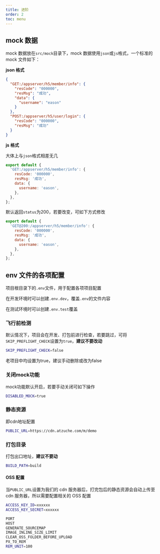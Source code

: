 ```yaml
---
title: 进阶
order: 2
toc: menu
---
```


## mock 数据

mock 数据放在`src/mock`目录下，mock 数据使用`json`或`js`格式，一个标准的 mock 文件如下：

**json 格式**

```json
{
  "GET:/appserver/h5/member/info": {
    "resCode": "000000",
    "resMsg": "成功",
    "data": {
      "username": "eason"
    }
  },
  "POST:/appserver/h5/user/login": {
    "resCode": "000000",
    "resMsg": "成功"
  }
}
```

**js 格式**

大体上与`json`格式相差无几

```js
export default {
  'GET:/appserver/h5/member/info': {
    resCode: '000000',
    resMsg: '成功',
    data: {
      username: 'eason',
    },
  },
};
```

默认返回`status`为200，若要改变，可如下方式修改

```js
export default {
  'GET@200:/appserver/h5/member/info': {
    resCode: '000000',
    resMsg: '成功',
    data: {
      username: 'eason',
    },
  },
};
```

## env 文件的各项配置

项目根目录下的`.env`文件，用于配置各项项目配置

在开发环境时可以创建`.env.dev`，覆盖`.env`的文件内容

在测试环境时可以创建`.env.test`覆盖

### 飞行前检测

默认情况下，项目会在开发、打包前进行检查，若要跳过，可将`SKIP_PREFLIGHT_CHECK`设置为`true`，**建议不要改动**

```bash
SKIP_PREFLIGHT_CHECK=false
```

<Alert type="info">
  老项目中均设置为true，建议手动删除或改为false
</Alert>

### 关闭mock功能

mock功能默认开启，若要手动关闭可如下操作

```bash
DISABLED_MOCK=true
```

### 静态资源

即cdn地址配置

```bash
PUBLIC_URL=https://cdn.atzuche.com/m/demo
```

### 打包目录

打包出口地址，**建议不要动**

```bash
BUILD_PATH=build
```

#### OSS 配置

当`PUBLIC_URL`设置为我们的 cdn 服务器后，打完包后的静态资源会自动上传至 cdn 服务器，所以需要配置相关的 OSS 配置

```bash
ACCESS_KEY_ID=xxxxxx
ACCESS_KEY_SECRET=xxxxxx
```

```bash
PORT
HOST
GENERATE_SOURCEMAP
IMAGE_INLINE_SIZE_LIMIT
CLEAR_OSS_FOLDER_BEFORE_UPLOAD
PX_TO_REM
REM_UNIT=100
```
